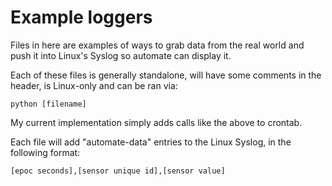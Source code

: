 # Example loggers

Files in here are examples of ways to grab data from the real world and push
it into Linux's Syslog so automate can display it.

Each of these files is generally standalone, will have some comments in the
header, is Linux-only and can be ran via:

    python [filename]

My current implementation simply adds calls like the above to crontab.

Each file will add "automate-data" entries to the Linux Syslog, in the
following format:

    [epoc seconds],[sensor unique id],[sensor value]
